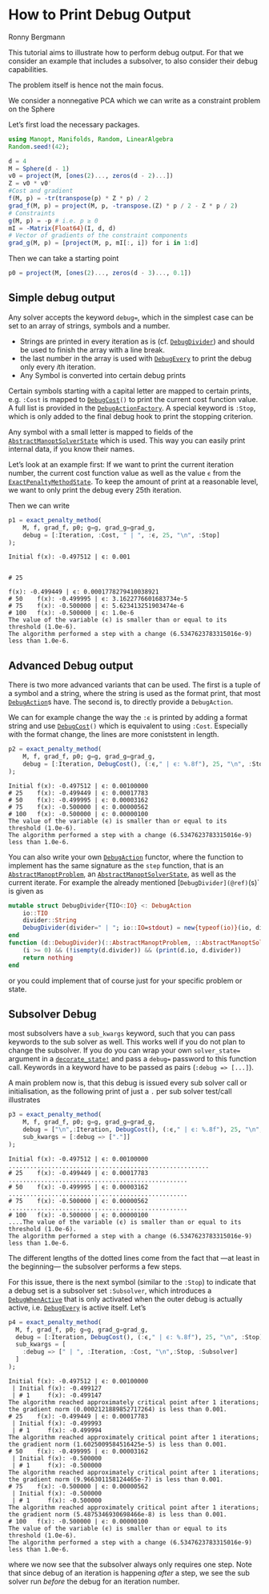 How to Print Debug Output
================
Ronny Bergmann

This tutorial aims to illustrate how to perform debug output. For that we consider an
example that includes a subsolver, to also consider their debug capabilities.

The problem itself is hence not the main focus.

We consider a nonnegative PCA which we can write as a constraint problem on the Sphere

Let’s first load the necessary packages.

``` julia
using Manopt, Manifolds, Random, LinearAlgebra
Random.seed!(42);
```

``` julia
d = 4
M = Sphere(d - 1)
v0 = project(M, [ones(2)..., zeros(d - 2)...])
Z = v0 * v0'
#Cost and gradient
f(M, p) = -tr(transpose(p) * Z * p) / 2
grad_f(M, p) = project(M, p, -transpose.(Z) * p / 2 - Z * p / 2)
# Constraints
g(M, p) = -p # i.e. p ≥ 0
mI = -Matrix{Float64}(I, d, d)
# Vector of gradients of the constraint components
grad_g(M, p) = [project(M, p, mI[:, i]) for i in 1:d]
```

Then we can take a starting point

``` julia
p0 = project(M, [ones(2)..., zeros(d - 3)..., 0.1])
```

## Simple debug output

Any solver accepts the keyword `debug=`, which in the simplest case can be set to an array of strings, symbols and a number.

- Strings are printed in every iteration as is (cf. [`DebugDivider`](@ref)) and should be used to finish the array with a line break.
- the last number in the array is used with [`DebugEvery`](@ref) to print the debug only every $i$th iteration.
- Any Symbol is converted into certain debug prints

Certain symbols starting with a capital letter are mapped to certain prints, e.g. `:Cost` is mapped to [`DebugCost`](@ref)`()` to print the current cost function value. A full list is provided in the [`DebugActionFactory`](@ref).
A special keyword is `:Stop`, which is only added to the final debug hook to print the stopping criterion.

Any symbol with a small letter is mapped to fields of the [`AbstractManoptSolverState`](@ref) which is used. This way you can easily print internal data, if you know their names.

Let’s look at an example first: If we want to print the current iteration number, the current cost function value as well as the value `ϵ` from the [`ExactPenaltyMethodState`](@ref). To keep the amount of print at a reasonable level, we want to only print the debug every 25th iteration.

Then we can write

``` julia
p1 = exact_penalty_method(
    M, f, grad_f, p0; g=g, grad_g=grad_g,
    debug = [:Iteration, :Cost, " | ", :ϵ, 25, "\n", :Stop]
);
```

    Initial f(x): -0.497512 | ϵ: 0.001


    # 25    

    f(x): -0.499449 | ϵ: 0.0001778279410038921
    # 50    f(x): -0.499995 | ϵ: 3.1622776601683734e-5
    # 75    f(x): -0.500000 | ϵ: 5.623413251903474e-6
    # 100   f(x): -0.500000 | ϵ: 1.0e-6
    The value of the variable (ϵ) is smaller than or equal to its threshold (1.0e-6).
    The algorithm performed a step with a change (6.5347623783315016e-9) less than 1.0e-6.

## Advanced Debug output

There is two more advanced variants that can be used. The first is a tuple of a symbol and a string, where the string is used as the format print, that most [`DebugAction`](@ref)s have. The second is, to directly provide a `DebugAction`.

We can for example change the way the `:ϵ` is printed by adding a format string
and use [`DebugCost`](@ref)`()` which is equivalent to using `:Cost`.
Especially with the format change, the lines are more coniststent in length.

``` julia
p2 = exact_penalty_method(
    M, f, grad_f, p0; g=g, grad_g=grad_g,
    debug = [:Iteration, DebugCost(), (:ϵ," | ϵ: %.8f"), 25, "\n", :Stop]
);
```

    Initial f(x): -0.497512 | ϵ: 0.00100000
    # 25    f(x): -0.499449 | ϵ: 0.00017783
    # 50    f(x): -0.499995 | ϵ: 0.00003162
    # 75    f(x): -0.500000 | ϵ: 0.00000562
    # 100   f(x): -0.500000 | ϵ: 0.00000100
    The value of the variable (ϵ) is smaller than or equal to its threshold (1.0e-6).
    The algorithm performed a step with a change (6.5347623783315016e-9) less than 1.0e-6.

You can also write your own [`DebugAction`](@ref) functor, where the function to implement has the same signature as the `step` function, that is an [`AbstractManoptProblem`](@ref), an [`AbstractManoptSolverState`](@ref), as well as the current iterate. For example the already mentioned \[`DebugDivider](@ref)`(s)\` is given as

``` julia
mutable struct DebugDivider{TIO<:IO} <: DebugAction
    io::TIO
    divider::String
    DebugDivider(divider=" | "; io::IO=stdout) = new{typeof(io)}(io, divider)
end
function (d::DebugDivider)(::AbstractManoptProblem, ::AbstractManoptSolverState, i::Int)
    (i >= 0) && (!isempty(d.divider)) && (print(d.io, d.divider))
    return nothing
end
```

or you could implement that of course just for your specific problem or state.

## Subsolver Debug

most subsolvers have a `sub_kwargs` keyword, such that you can pass keywords to the sub solver as well. This works well if you do not plan to change the subsolver. If you do you can wrap your own `solver_state=` argument in a [`decorate_state!`](@ref) and pass a `debug=` password to this function call.
Keywords in a keyword have to be passed as pairs (`:debug => [...]`).

A main problem now is, that this debug is issued every sub solver call or initialisation, as the following print of just a `.` per sub solver test/call illustrates

``` julia
p3 = exact_penalty_method(
    M, f, grad_f, p0; g=g, grad_g=grad_g,
    debug = ["\n",:Iteration, DebugCost(), (:ϵ," | ϵ: %.8f"), 25, "\n", :Stop],
    sub_kwargs = [:debug => ["."]]
);
```


    Initial f(x): -0.497512 | ϵ: 0.00100000
    ........................................................
    # 25    f(x): -0.499449 | ϵ: 0.00017783
    ..................................................
    # 50    f(x): -0.499995 | ϵ: 0.00003162
    ..................................................
    # 75    f(x): -0.500000 | ϵ: 0.00000562
    ..................................................
    # 100   f(x): -0.500000 | ϵ: 0.00000100
    ....The value of the variable (ϵ) is smaller than or equal to its threshold (1.0e-6).
    The algorithm performed a step with a change (6.5347623783315016e-9) less than 1.0e-6.

The different lengths of the dotted lines come from the fact that —at least in the beginning— the subsolver performs a few steps.

For this issue, there is the next symbol (similar to the `:Stop`) to indicate that a debug set is a subsolver set `:Subsolver`, which introduces a [`DebugWhenActive`](@ref) that is only activated when the outer debug is actually active, i.e. [`DebugEvery`](@ref) is active itself.
Let’s

``` julia
p4 = exact_penalty_method(
  M, f, grad_f, p0; g=g, grad_g=grad_g,
  debug = [:Iteration, DebugCost(), (:ϵ," | ϵ: %.8f"), 25, "\n", :Stop],
  sub_kwargs = [
    :debug => [" | ", :Iteration, :Cost, "\n",:Stop, :Subsolver]
  ]
);
```

    Initial f(x): -0.497512 | ϵ: 0.00100000
     | Initial f(x): -0.499127
     | # 1     f(x): -0.499147
    The algorithm reached approximately critical point after 1 iterations; the gradient norm (0.0002121889852717264) is less than 0.001.
    # 25    f(x): -0.499449 | ϵ: 0.00017783
     | Initial f(x): -0.499993
     | # 1     f(x): -0.499994
    The algorithm reached approximately critical point after 1 iterations; the gradient norm (1.6025009584516425e-5) is less than 0.001.
    # 50    f(x): -0.499995 | ϵ: 0.00003162
     | Initial f(x): -0.500000
     | # 1     f(x): -0.500000
    The algorithm reached approximately critical point after 1 iterations; the gradient norm (9.966301158124465e-7) is less than 0.001.
    # 75    f(x): -0.500000 | ϵ: 0.00000562
     | Initial f(x): -0.500000
     | # 1     f(x): -0.500000
    The algorithm reached approximately critical point after 1 iterations; the gradient norm (5.4875346930698466e-8) is less than 0.001.
    # 100   f(x): -0.500000 | ϵ: 0.00000100
    The value of the variable (ϵ) is smaller than or equal to its threshold (1.0e-6).
    The algorithm performed a step with a change (6.5347623783315016e-9) less than 1.0e-6.

where we now see that the subsolver always only requires one step. Note that since debug of an iteration is happening *after* a step, we see the sub solver run *before* the debug for an iteration number.
